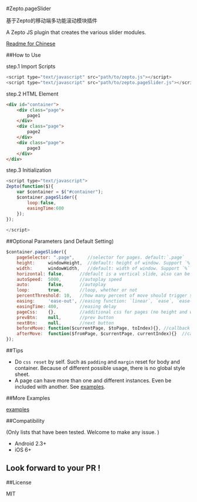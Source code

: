 #Zepto.pageSlider

基于Zepto的移动端多功能滚动模块插件

A Zepto JS plugin that creates the various slider modules. 

[Readme for Chinese](https://github.com/mc-zone/Zepto.pageSlider/tree/master/README.md/)


##How to Use

step.1 Import Scripts

```js
<script type="text/javascript" src="path/to/zepto.js"></script>
<script type="text/javascript" src="path/to/zepto.pageSlider.js"></script>
```

step.2 HTML Element

```HTML
<div id="container">
	<div class="page">
        page1
    </div>
	<div class="page">
        page2
    </div>
	<div class="page">
        page3
    </div>
</div>

```

step.3 Initialization

```js
<script type="text/javascript">
Zepto(function($){
    var $container = $("#container");
    $container.pageSlider({
        loop:false,
        easingTime:600
    });
});
	
</script>
```


##Optional Parameters (and Default Setting)

```js
$container.pageSlider({
    pageSelector: ".page",     //selector for pages. default:`.page`
    height:     windowHeight,  //default: height of window. Support `%` and `px` value.
    width:      windowWidth,   //default: width of window. Support `%` and `px` value.
    horizontal: false,      //default is a vertical slide, also can be horizontal
    autoSpeed:  5000,       //autoplay speed
    auto:       false,      //autoplay
    loop:       true,       //loop, whether or not
    percentThreshold: 10,   //how many percent of move should trigger scroll. defalut is 10% (no `%`)
    easing:     'ease-out', //easing function: `linear`, `ease`, `ease-out`(defalut)
    easingTime: 400,        //easing delay
    pageCss:    {},         //additional css for pages (no height and width)
    prevBtn:    null,       //prev button
    nextBtn:    null,       //next button
    beforeMove: function($currentPage, $toPage, toIndex){}, //callback on beforeMove
    afterMove:  function($fromPage, $currentPage, currentIndex){}  //callback on afterMove
});
```

##Tips

- Do `css reset` by self. Such as `padding` and `margin` reset for body and container. Because of different possible usage, there is no global style sheet. 
- A page can have more than one and different instances. Even be included with another. See [examples](https://github.com/mc-zone/Zepto.pageSlider/tree/master/examples/).

##More Examples

[examples](https://github.com/mc-zone/Zepto.pageSlider/tree/master/examples/)


##Compatibility

(Only lists that have been tested. Welcome to make any issue. )
- Android 2.3+
- iOS 6+

## Look forward to your PR !

##License

MIT
